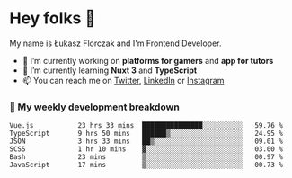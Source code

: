 # Hey folks 👋

My name is Łukasz Florczak and I'm Frontend Developer. 

- 🔭 I’m currently working on **platforms for gamers** and **app for tutors**
- 🌱 I’m currently learning **Nuxt 3** and **TypeScript**
- 📫 You can reach me on [Twitter](https://twitter.com/lukaszflorczak), [LinkedIn](https://pl.linkedin.com/in/lukasz-florczak) or [Instagram](https://instagram.com/lukaszflorczak)


### 🧮 My weekly development breakdown

<!--START_SECTION:waka-->

```text
Vue.js           23 hrs 33 mins  ███████████████░░░░░░░░░░   59.76 %
TypeScript       9 hrs 50 mins   ██████▒░░░░░░░░░░░░░░░░░░   24.95 %
JSON             3 hrs 33 mins   ██▒░░░░░░░░░░░░░░░░░░░░░░   09.01 %
SCSS             1 hr 10 mins    ▓░░░░░░░░░░░░░░░░░░░░░░░░   03.00 %
Bash             23 mins         ▒░░░░░░░░░░░░░░░░░░░░░░░░   00.97 %
JavaScript       17 mins         ▒░░░░░░░░░░░░░░░░░░░░░░░░   00.73 %
```

<!--END_SECTION:waka-->

<!--
**lukaszflorczak/lukaszflorczak** is a ✨ _special_ ✨ repository because its `README.md` (this file) appears on your GitHub profile.

Here are some ideas to get you started:

- 🔭 I’m currently working on ...
- 🌱 I’m currently learning ...
- 👯 I’m looking to collaborate on ...
- 🤔 I’m looking for help with ...
- 💬 Ask me about ...
- 📫 How to reach me: ...
- 😄 Pronouns: ...
- ⚡ Fun fact: ...
-->
